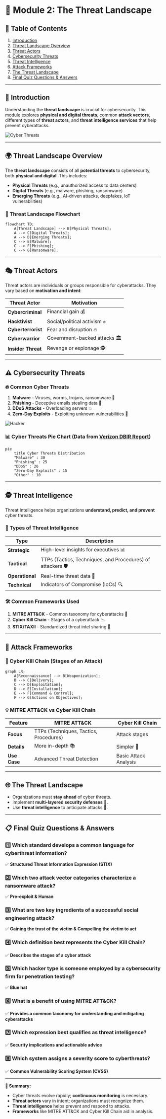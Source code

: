 # 📌 Module 2: The Threat Landscape

## 📖 Table of Contents
1. [Introduction](#introduction)
2. [Threat Landscape Overview](#threat-landscape-overview)
3. [Threat Actors](#threat-actors)
4. [Cybersecurity Threats](#cybersecurity-threats)
5. [Threat Intelligence](#threat-intelligence)
6. [Attack Frameworks](#attack-frameworks)
7. [The Threat Landscape](#the-threat-landscape)
8. [Final Quiz Questions & Answers](#final-quiz-questions--answers)

---

## 🔎 Introduction
Understanding the **threat landscape** is crucial for cybersecurity. This module explores **physical and digital threats**, common **attack vectors**, different types of **threat actors**, and **threat intelligence services** that help prevent cyberattacks.

![Cyber Threats](https://media.giphy.com/media/b4lh3Y5n4NH2VEhAH1/giphy.gif?cid=790b7611b9d8xyt2r79zneqmkrhkpxpfuxo7svpwzufuzpzf&ep=v1_gifs_search&rid=giphy.gif&ct=g)

---

## 🌍 Threat Landscape Overview
The **threat landscape** consists of all **potential threats** to cybersecurity, both **physical and digital**. This includes:

- **Physical Threats** (e.g., unauthorized access to data centers)
- **Digital Threats** (e.g., malware, phishing, ransomware)
- **Emerging Threats** (e.g., AI-driven attacks, deepfakes, IoT vulnerabilities)

### 🔄 Threat Landscape Flowchart
```mermaid
flowchart TD;
    A[Threat Landscape] --> B[Physical Threats];
    A --> C[Digital Threats];
    A --> D[Emerging Threats];
    C --> E[Malware];
    C --> F[Phishing];
    C --> G[Ransomware];
```

---

## 🎭 Threat Actors
Threat actors are individuals or groups responsible for cyberattacks. They vary based on **motivation and intent**:

| Threat Actor | Motivation |
|-------------|-----------|
| **Cybercriminal** | Financial gain 💰 |
| **Hacktivist** | Social/political activism ✊ |
| **Cyberterrorist** | Fear and disruption 🔥 |
| **Cyberwarrior** | Government-backed attacks 🏛️ |
| **Insider Threat** | Revenge or espionage 🕵️ |

---

## ⚠️ Cybersecurity Threats
### 🔥 Common Cyber Threats
1. **Malware** - Viruses, worms, trojans, ransomware 🦠
2. **Phishing** - Deceptive emails stealing data 📩
3. **DDoS Attacks** - Overloading servers 💥
4. **Zero-Day Exploits** - Exploiting unknown vulnerabilities 🚨

![Hacker](https://media.giphy.com/media/3ohs83M0w7H0pP2Vj2/giphy.gif)

### 📊 Cyber Threats Pie Chart (Data from [Verizon DBIR Report](https://www.verizon.com/business/resources/reports/dbir/))
```mermaid
pie
    title Cyber Threats Distribution
    "Malware" : 30
    "Phishing" : 25
    "DDoS" : 20
    "Zero-Day Exploits" : 15
    "Other" : 10
```

---

## 🕵️ Threat Intelligence
Threat Intelligence helps organizations **understand, predict, and prevent** cyber threats.

### 🔹 Types of Threat Intelligence
| Type | Description |
|------|-------------|
| **Strategic** | High-level insights for executives 📊 |
| **Tactical** | TTPs (Tactics, Techniques, and Procedures) of attackers 🛡️ |
| **Operational** | Real-time threat data 🚀 |
| **Technical** | Indicators of Compromise (IoCs) 🔍 |

### 🛠️ Common Frameworks Used
1. **MITRE ATT&CK** - Common taxonomy for cyberattacks 🔗
2. **Cyber Kill Chain** - Stages of a cyberattack 📉
3. **STIX/TAXII** - Standardized threat intel sharing 📡

---

## 🎯 Attack Frameworks
### 🔄 Cyber Kill Chain (Stages of an Attack)
```mermaid
graph LR;
    A[Reconnaissance] --> B[Weaponization];
    B --> C[Delivery];
    C --> D[Exploitation];
    D --> E[Installation];
    E --> F[Command & Control];
    F --> G[Actions on Objectives];
```

### 💡 MITRE ATT&CK vs Cyber Kill Chain
| Feature | MITRE ATT&CK | Cyber Kill Chain |
|---------|--------------|----------------|
| **Focus** | TTPs (Techniques, Tactics, Procedures) | Attack stages |
| **Details** | More in-depth 📚 | Simpler 📑 |
| **Use Case** | Advanced Threat Detection | Basic Attack Analysis |

---

## 🌐 The Threat Landscape
- Organizations must **stay ahead** of cyber threats.
- Implement **multi-layered security defenses** 🔐.
- Use **threat intelligence** to anticipate attacks 🚀.

---

## 📋 Final Quiz Questions & Answers

### 1️⃣ Which standard develops a common language for cyberthreat information?
✅ **Structured Threat Information Expression (STIX)**

### 2️⃣ Which two attack vector categories characterize a ransomware attack?
✅ **Pre-exploit & Human**

### 3️⃣ What are two key ingredients of a successful social engineering attack?
✅ **Gaining the trust of the victim & Compelling the victim to act**

### 4️⃣ Which definition best represents the Cyber Kill Chain?
✅ **Describes the stages of a cyber attack**

### 5️⃣ Which hacker type is someone employed by a cybersecurity firm for penetration testing?
✅ **Blue hat**

### 6️⃣ What is a benefit of using MITRE ATT&CK?
✅ **Provides a common taxonomy for understanding and mitigating cyberattacks**

### 7️⃣ Which expression best qualifies as threat intelligence?
✅ **Security implications and actionable advice**

### 8️⃣ Which system assigns a severity score to cyberthreats?
✅ **Common Vulnerability Scoring System (CVSS)**

---

**📌 Summary:**
- Cyber threats evolve rapidly; **continuous monitoring** is necessary.
- **Threat actors** vary in intent; organizations must recognize them.
- **Threat intelligence** helps prevent and respond to attacks.
- **Frameworks** like MITRE ATT&CK and Cyber Kill Chain aid in analysis.

